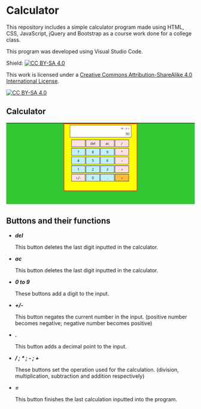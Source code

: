 # Calculator

This repository includes a simple calculator program made using HTML, CSS, JavaScript, jQuery and Bootstrap as a course work done for a college class. 

This program was developed using Visual Studio Code.

Shield: [![CC BY-SA 4.0][cc-by-sa-shield]][cc-by-sa]

This work is licensed under a
[Creative Commons Attribution-ShareAlike 4.0 International License][cc-by-sa].

[![CC BY-SA 4.0][cc-by-sa-image]][cc-by-sa]

[cc-by-sa]: http://creativecommons.org/licenses/by-sa/4.0/
[cc-by-sa-image]: https://licensebuttons.net/l/by-sa/4.0/88x31.png
[cc-by-sa-shield]: https://img.shields.io/badge/License-CC%20BY--SA%204.0-lightgrey.svg

## Calculator 

![Appearance of the calculator program](/assets/calculator.png)

## Buttons and their functions

- ***del***

     This button deletes the last digit inputted in the calculator.
     
- ***ac***

     This button deletes the last digit inputted in the calculator.     

- ***0 to 9***

     These buttons add a digit to the input.
     
- ***+/-***

     This button negates the current number in the input. (positive number becomes negative; negative number becomes positive)

- ***.***

     This button adds a decimal point to the input.

- ***/  ;  *  ;  -  ;  +***

     These buttons set the operation used for the calculation. (division, multiplication, subtraction and addition respectively)
     
- ***=***

     This button finishes the last calculation inputted into the program.     
 
